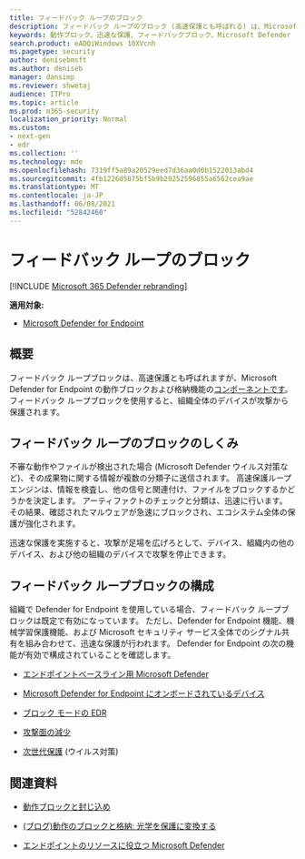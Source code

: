 ```yaml
---
title: フィードバック ループのブロック
description: フィードバック ループのブロック (高速保護とも呼ばれる) は、Microsoft Defender for Endpoint の動作ブロックおよび格納機能の一部です。
keywords: 動作ブロック、迅速な保護、フィードバックブロック、Microsoft Defender for Endpoint
search.product: eADQiWindows 10XVcnh
ms.pagetype: security
author: denisebmsft
ms.author: deniseb
manager: dansimp
ms.reviewer: shwetaj
audience: ITPro
ms.topic: article
ms.prod: m365-security
localization_priority: Normal
ms.custom:
- next-gen
- edr
ms.collection: ''
ms.technology: mde
ms.openlocfilehash: 7319ff5a89a20529eed7d36aa0d0b1522013abd4
ms.sourcegitcommit: 4fb1226d5875bf5b9b29252596855a6562cea9ae
ms.translationtype: MT
ms.contentlocale: ja-JP
ms.lasthandoff: 06/08/2021
ms.locfileid: "52842460"
---
```

# <a name="feedback-loop-blocking"></a>フィードバック ループのブロック

[!INCLUDE [Microsoft 365 Defender rebranding](../../includes/microsoft-defender.md)]


**適用対象:**
- [Microsoft Defender for Endpoint](https://go.microsoft.com/fwlink/?linkid=2154037)

## <a name="overview"></a>概要

フィードバック ループブロックは、高速保護とも呼ばれますが、Microsoft Defender [](/microsoft-365/security/defender-endpoint/behavioral-blocking-containment) for Endpoint の動作ブロックおよび格納機能の[コンポーネントです](/windows/security/threat-protection/)。 フィードバック ループブロックを使用すると、組織全体のデバイスが攻撃から保護されます。 

## <a name="how-feedback-loop-blocking-works"></a>フィードバック ループのブロックのしくみ

不審な動作やファイルが検出された場合 (Microsoft Defender ウイルス対策など[](/windows/security/threat-protection/microsoft-defender-antivirus/microsoft-defender-antivirus-in-windows-10))、その成果物に関する情報が複数の分類子に送信されます。 高速保護ループ エンジンは、情報を検査し、他の信号と関連付け、ファイルをブロックするかどうかを決定します。 アーティファクトのチェックと分類は、迅速に行います。 その結果、確認されたマルウェアが急速にブロックされ、エコシステム全体の保護が強化されます。 

迅速な保護を実施すると、攻撃が足場を広げろとして、デバイス、組織内の他のデバイス、および他の組織のデバイスで攻撃を停止できます。


## <a name="configuring-feedback-loop-blocking"></a>フィードバック ループブロックの構成

組織で Defender for Endpoint を使用している場合、フィードバック ループブロックは既定で有効になっています。 ただし、Defender for Endpoint 機能、機械学習保護機能、および Microsoft セキュリティ サービス全体でのシグナル共有を組み合わせて、迅速な保護が行われます。 Defender for Endpoint の次の機能が有効で構成されていることを確認します。

- [エンドポイントベースライン用 Microsoft Defender](/microsoft-365/security/defender-endpoint/configure-machines-security-baseline)

- [Microsoft Defender for Endpoint にオンボードされているデバイス](/microsoft-365/security/defender-endpoint/onboard-configure)

- [ブロック モードの EDR](/microsoft-365/security/defender-endpoint/edr-in-block-mode)

- [攻撃面の減少](/microsoft-365/security/defender-endpoint/attack-surface-reduction)

- [次世代保護](/windows/security/threat-protection/microsoft-defender-antivirus/configure-microsoft-defender-antivirus-features) (ウイルス対策)

## <a name="related-articles"></a>関連資料

- [動作ブロックと封じ込め](behavioral-blocking-containment.md)

- [(ブログ)動作のブロックと格納: 光学を保護に変換する](https://www.microsoft.com/security/blog/2020/03/09/behavioral-blocking-and-containment-transforming-optics-into-protection/)

- [エンドポイントのリソースに役立つ Microsoft Defender](/microsoft-365/security/defender-endpoint/helpful-resources)
